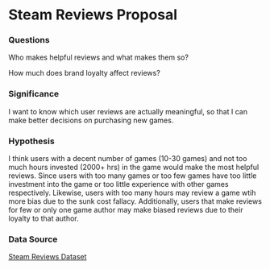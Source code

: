 # Steam Reviews Proposal

### Questions

Who makes helpful reviews and what makes them so?

How much does brand loyalty affect reviews?

### Significance

I want to know which user reviews are actually meaningful, so that I can make better decisions on purchasing new games.

### Hypothesis

I think users with a decent number of games (10-30 games) and not too much hours invested (2000+ hrs) in the game would make the most helpful reviews. Since users with too many games or too few games have too little investment into the game or too little experience with other games respectively. Likewise, users with too many hours may review a game wtih more bias due to the sunk cost fallacy. Additionally, users that make reviews for few or only one game author may make biased reviews due to their loyalty to that author.

### Data Source

[Steam Reviews Dataset](https://www.kaggle.com/datasets/kieranpoc/steam-reviews)

